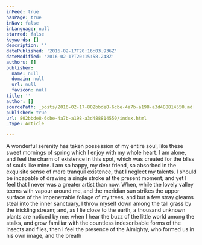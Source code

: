 ```yaml
---
inFeed: true
hasPage: true
inNav: false
inLanguage: null
starred: false
keywords: []
description: ''
datePublished: '2016-02-17T20:16:03.936Z'
dateModified: '2016-02-17T20:15:58.248Z'
authors: []
publisher:
  name: null
  domain: null
  url: null
  favicon: null
title: ''
author: []
sourcePath: _posts/2016-02-17-802bbde8-6cbe-4a7b-a198-a3d488814550.md
published: true
url: 802bbde8-6cbe-4a7b-a198-a3d488814550/index.html
_type: Article

---
```

A wonderful serenity has taken possession of my entire soul, like these sweet mornings of spring which I enjoy with my whole heart. I am alone, and feel the charm of existence in this spot, which was created for the bliss of souls like mine. I am so happy, my dear friend, so absorbed in the exquisite sense of mere tranquil existence, that I neglect my talents. I should be incapable of drawing a single stroke at the present moment; and yet I feel that I never was a greater artist than now. When, while the lovely valley teems with vapour around me, and the meridian sun strikes the upper surface of the impenetrable foliage of my trees, and but a few stray gleams steal into the inner sanctuary, I throw myself down among the tall grass by the trickling stream; and, as I lie close to the earth, a thousand unknown plants are noticed by me: when I hear the buzz of the little world among the stalks, and grow familiar with the countless indescribable forms of the insects and flies, then I feel the presence of the Almighty, who formed us in his own image, and the breath